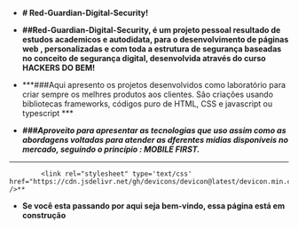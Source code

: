 

* **# Red-Guardian-Digital-Security!**
*  **##Red-Guardian-Digital-Security, é um projeto pessoal resultado de estudos academicos e autodidata, para o desenvolvimento de páginas web , personalizadas e com toda a estrutura de segurança baseadas no conceito de segurança digital, desenvolvida através do curso HACKERS DO BEM!**
  
* ***###Aqui apresento os projetos desenvolvidos como laboratório para criar sempre os melhres produtos aos clientes. São criações usando bibliotecas frameworks, códigos puro de HTML, CSS e javascript ou typescript ***
* ***###Aproveito para apresentar as tecnologias que uso assim como as abordagens voltadas para atender as dferentes mídias disponíveis no mercado, seguindo o princípio : MOBILE FIRST.***
* **
            <link rel="stylesheet" type='text/css' href="https://cdn.jsdelivr.net/gh/devicons/devicon@latest/devicon.min.css" />**
          
* **Se você esta passando por aqui seja bem-vindo, essa página está em construção**


